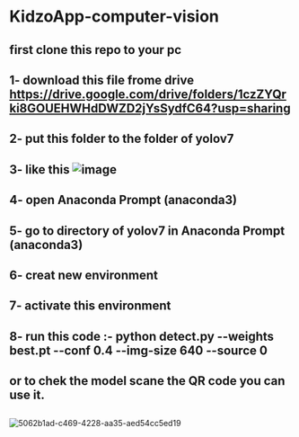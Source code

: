 # KidzoApp-computer-vision
## first clone this repo to your pc
## 1-  download this file frome drive https://drive.google.com/drive/folders/1czZYQrki8GOUEHWHdDWZD2jYsSydfC64?usp=sharing
## 2- put this folder to the folder of yolov7
## 3-  like this ![image](https://github.com/KidzoApp-comp-490/KidzoApp-computer-vision/assets/86850441/be8fb9be-fb47-4a2c-a95d-5bf69e46279d)
## 4- open Anaconda Prompt (anaconda3)
## 5- go to directory of yolov7 in Anaconda Prompt (anaconda3)
## 6- creat new environment 
## 7- activate this environment 
## 8- run this code :- python detect.py --weights best.pt --conf 0.4 --img-size 640 --source 0 
##
##
## or to chek the model scane the QR code you can use it.
##
![5062b1ad-c469-4228-aa35-aed54cc5ed19](https://github.com/KidzoApp-comp-490/KidzoApp-computer-vision/assets/86850441/07188398-6e79-47e8-8bbc-0a740e568c58)
##

